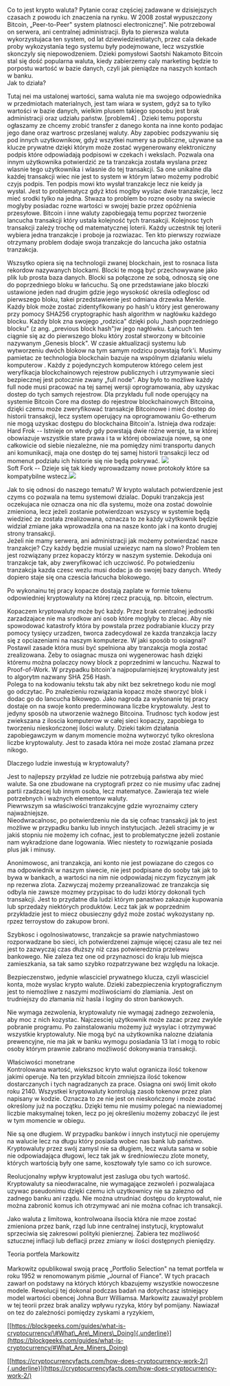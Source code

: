Co to jest krypto waluta? Pytanie coraz częściej zadawane w dzisiejszych
czasach z powodu ich znaczenia na rynku. W 2008 został wypuszczony
Bitcoin, „Peer-to-Peer" system platnosci electronicznej". Nie
potrzebowal on serwera, ani centralnej administracji. Była to pierwsza
waluta wykorzystujaca ten system, od lat dziewiedziestiatych, przez cala
dekade proby wykozystania tego systemu były podejmowane, lecz wszystkie
skonczyly się niepowodzeniem. Dzieki pomysłowi Saotshi Nakamoto Bitcoin
stal się dość popularna waluta, kiedy zabierzemy caly marketing będzie
to porpostu wartość w bazie danych, czyli jak pieniądze na naszych
kontach w banku.\
Jak to działa?

Tutaj nei ma ustalonej wartości, sama waluta nie ma swojego odpowiednika
w przedmiotach materialnych, jest tam wiara w system, gdyż sa to tylko
wartości w bazie danych, wielkim plusem takiego sposobu jest brak
administracji oraz udziału państw. \[problem4\] . Dzieki temu poporstu
ogłaszamy ze chcemy zrobić transfer z danego konta na inne konto podajac
jego dane oraz wartrosc przeslanej waluty. Aby zapobiec podszywaniu się
pod innych uzytkownikow, gdyż wszytkei numery sa publiczne, używane sa
klucze prywatne dzięki którym może zostać wygenerowany elektroniczny
podpis które odpowiadają podpisowi w czekach i wekslach. Pozwala ona
innym użytkownika potwierdzić ze ta tranzakcja została wyslana przez
wlasnie tego użytkownika i wlasnie do tej transakcji. Sa one unikalne
dla każdej transakcji wiec nie jest to system w którym latwo możemy
podrobić czyjs podpis. Ten podpis mowi kto wysłał tranzakcje lecz nie
keidy ja wysłal. Jest to problematycz gdyż ktoś moglby wyslac dwie
tranzakcje, lecz mieć srodki tylko na jedna. Stwaza to problem bo rozne
osoby na swiecie moglyby posiadac rozne wartości w swojej bazie przez
opóźnienia przesyłowe. Bitcoin i inne waluty zapobiegają temu poprzez
tworzenie lancucha transakcji który ustala kolejność tych transakcji.
Kolejnosc tych transakcji zależy trochę od matematycznej loterii. Każdy
uczestnik tej loterii wybiera jedna tranzakcje i proboje ja rozwiazac.
Ten kto pierwszy rozwiaze otrzymany problem dodaje swoja tranzakcje do
lancucha jako ostatnia tranzakcja.

Wszsytko opiera się na technologii zwanej blockchain, jest to rosnaca
lista rekordow nazywanych blockami. Blocki te mogą być przechowywane
jako plik lub prosta baza danych. Blocki sa połączone ze sobą, odnoszą
się one do poprzedniego bloku w łańcuchu. Są one przedstawiane jako
bloczki ustawione jeden nad drugim gdzie jego wysokość określa odleglosc
od pierwszego bloku, takei przedstawienie jest odmiana drzewka Merkle.
Każdy blok może zostać zidentyfikowany po hash'u który jest generowany
przy pomocy SHA256 cryptographic hash algorithm w nagłówku każdego
blocku. Każdy blok zna swojego „rodzica" dzięki polu „hash poprzedniego
blocku" (z ang. „previous block hash")w jego nagłówku. Łańcuch ten
ciągnie się az do pierwszego bloku który został stworzony w bitcoinie
nazywanym „Genesis block". W czasie aktualizacji systemu lub wytworzeniu
dwóch blokow na tym samym rodzicu powstają fork'i. Musimy pamietac ze
technologia blockchain bazuje na wspólnym działaniu wielu komputerow .
Każdy z pojedynczych komputerow którego celem jest weryfikacja
blockchainowych rejestrow publicznych i utrzymywanie sieci bezpiecznej
jest potocznie zwany „full node". Aby było to możliwe każdy full node
musi pracować na tej samej wersji oprogramowania, aby uzyskac dostep do
tych samych rejestrow. Dla przykładu full node operujący na systemie
Bitcoin Core ma dostep do rejestrow blockchainowych Bitcoina, dzięki
czemu może zweryfikować transakcje Bitcoinowe i mieć dostep do historii
transakcji, lecz system operujący na oprogramowaniu Go-etherum nie mogą
uzyskac dostępu do blockchaina Bitcoin'a. Istnieja dwa rodzaje:\
Hard Frok -- Istnieje on wtedy gdy powstają dwie różne wersje, ta w
której obowiazuje wszystkie stare prawa i ta w której obowiazuja nowe,
są one całkowicie od siebie niezależne, nie ma pomiędzy nimi transportu
danych ani komunikacji, maja one dostęp do tej samej historii transakcji
lecz od momenut podziału ich historie się nie będą pokrywać.
![](https://cdn.discordapp.com/attachments/116593881700761602/575815489683718154/RmGZ.png)
\
Soft Fork -- Dzieje się tak kiedy wprowadzamy nowe protokoły które sa
kompatybilne
wstecz.![](https://cdn.discordapp.com/attachments/116593881700761602/575815494796443740/RH3J.png)

Jak to się odnosi do naszego tematu? W krypto walutach potwierdzenie
jest czyms co pozwala na temu systemowi dzialac. Dopuki tranzakcja jest
oczekujaca nie oznacza ona nic dla systemu, może ona zostać dowolnie
zmieniona, lecz jeżeli zostanie potwierdzoan wszyscy w systemie będą
wiedzieć ze została zrealizowana, oznacza to ze każdy użytkownik będzie
widział zmiane jaka wprowadzila ona na nasze konto jak i na konto
drugiej strony transakcji.\
Jeżeli nie mamy serwera, ani administracji jak możemy potwierdzać nasze
tranzakcje? Czy każdy będzie musial uzwiezyc nam na slowo? Problem ten
jest rozwiązany przez kopaczy którzy w naszym systemie. Dekoduja oni
tranzakcje tak, aby zweryfikować ich uczciwość. Po potwiedzeniu
tranzakcja kazda czesc wezlu musi dodac ja do swojej bazy danych. Wtedy
dopiero staje się ona czescia łańcucha blokowego.

Po wykonainu tej pracy kopacze dostają zaplate w formie tokenu
odpowiedniej kryptowaluty na której rzecz pracują, np. bitcoin,
electrum.

Kopaczem kryptowaluty może być każdy. Przez brak centralnej jednostki
zarzadzajace nie ma srodkow ani osob które moglyby to zlecac. Aby nie
spowodować katastrofy która by powstala przez podrabianie kluczy przy
pomocy tysięcy urzadzen, tworca zadecydowal ze kazda tranzakcja laczy
się z opciazeniami na naszym komputerze. W jaki sposób to osiagnal?
Postawil zasade która musi być spelniona aby tranzakcja mogla zostać
zrealizowana. Żeby to osiagnac musza oni wygenerowac hash dzięki któremu
można polaczcy nowy block z poprzednimi w lancuchu. Nazwal to
Proof-of-Work. W przypadku bitcoin'a najpopularniejszej kryptowaluty
jest to algorytm nazwany SHA 256 Hash.\
Polega to na kodowaniu tekstu tak aby nikt bez sekretnego kodu nie mogl
go odczytac. Po znalezieniu rozwiązania kopacz może stworzyć blok i
dodac go do lancucha blkowego. Jako nagroda za wykonanie tej pracy
dostaje on na swoje konto prederminowana liczbe kryptowaluty. Jest to
jedyny sposób na utworzenie ważnego Bitcoina. Trudnosc tych kodow jest
zwiekszana z iloscia komputerow w całej sieci kopaczy, zapobiega to
tworzeniu nieskończonej ilości waluty. Dzieki takim działania
zapobiegawczym w danym momencie można wytworzyć tylko okreslona liczbe
kryptowaluty. Jest to zasada która nei może zostać zlamana przez nikogo.

Dlaczego ludzie inwestują w kryptowaluty?

Jest to najlepszy przykład ze ludzie nie potrzebują państwa aby mieć
walute. Sa one zbudowane na cryptografi przez co nie musimy ufac zadnej
partii rzadzacej lub innym osoba, lecz matematyce. Zawieraja tez wiele
potrzebnych i ważnych elementow waluty.\
Piewrwszym sa właściwości tranzakcyjne gdzie wyroznaimy cztery
najważniejsze.\
Nieodwracalnosc, po potwierdzeniu nie da się cofnac transakcji jak to
jest możliwe w przypadku banku lub innych instytucjach. Jeżeli stracimy
je w jakiś stopniu nie możemy ich cofnac, jest to problematyczne jeżeli
zostanie nam wykradzione dane logowania. Wiec niestety to rozwiązanie
posiada plus jak i minusy.

Anonimowosc, ani tranzakcja, ani konto nie jest powiazane do czegos co
ma odpowiednik w naszym siwecie, nie jest podpisane do sooby tak jak to
bywa w bankach, a wartości na nim nie odpowiadaj niczym fizycznym jak np
rezerwa zlota. Zazwyczaj możemy przeanalizować ze tranzakcja się odbyla
nie zawsze mozmey przypisac to do ludzi którzy dokonali tych transakcji.
Jest to przydatne dla ludzi którym panastwo zakazuje kupowania lub
sprzedaży niektórych produktów. Lecz tak jak w poprzednim przykładzie
jest to miecz obusieczny gdyż może zostać wykozystany np. rpzez
terroystow do zakupow broni.

Szybkosc i ogolnosiwatowsc, tranzakcje sa prawie natychmiastowo
rozporwadzane bo sieci, ich potwierdzenei zajmuje więcej czasu ale tez
nei jest to zazwyczaj czas dłuższy niż czas potwieredznia przelewu
bankowego. Nie zaleza tez one od przynaznosci do kraju lub miejsca
zamieszkania, sa tak samo szybko rozpatrzywane bez względu na lokacje.

Bezpieczenstwo, jedynie wlasciciel prywatnego klucza, czyli wlasciciel
konta, może wyslac krypto walute. Dzieki zabezpieczenia kryptograficznym
jest to niemożliwe z naszymi możliwościami do zlamiania. Jest on
trudniejszy do złamania niż hasla i loginy do stron bankowych.

Nie wymaga zezwolenia, kryptowaluty nie wymagaj zadnego zezwolenia, aby
moc z nich kozystac. Najczesciej użytkownik może zazac przez zwykle
pobranie programu. Po zainstalowaniu możemy już wysylac i otrzymywać
wszystkie kryptowaluty. Nie mogą być na użytkownika nalozne działania
prewencyjne, nie ma jak w banku wymogu posiadania 13 lat i mogą to robic
osoby którym prawnie zabrano możliwość dokonywania transakcji.

Właściwości monetrane\
Kontrolowana wartość, wiekszsoc kryto walut ogranicza ilość tokenow
jakimi operuje. Na ten przykład bitcoin zmniejsza ilość tokenow
dostarczanych i tych nagradzanych za prace. Osiagna oni swój limit około
roku 2140. Wszystkei kryptowaluty kontrolują zasob tokenow przez plan
napisany w kodzie. Oznacza to ze nie jest on nieskończony i może zostać
określony już na początku. Dzięki temu nie musimy polegać na niewiadomej
liczbie maksymalnej token, lecz po jej określeniu możemy zobaczyć ile
jest w tym momencie w obiegu.

Nie są one długiem. W przypadku banków i innych instytucji nie operujemy
na walucie lecz na długu który posiada wobec nas bank lub państwo.
Kryptowaluty przez swój zamysl nie sa długiem, lecz waluta sama w sobie
nie odpowiadająca długowi, lecz tak jak w średniowieczu zlote monety,
których wartością były one same, kosztowały tyle samo co ich surowce.

Reolucjonalny wpływ kryptowalut jest zasluga obu tych wartość.
Kryptowaluty sa nieodwracalne, nie wymagające zezwoleń i pozwalajaca
uzywac pseudonimu dzięki czemu ich uzytkownicy nie sa zalezno od zadnego
banku ani rządu. Nie można utrudniać dostępu do kryptowalut, nie można
zabronić komus ich otrzymywać ani nie można cofnac ich transakcji.

Jako waluta z limitowa, kontrolwoana ilsocia która nie mzoe zostać
zmieniona przez bank, rząd lub inne centralnej instytucji, kryptowalut
sprzeciwia się zakresowi polityki pienierznej. Zabiera tez możliwość
sztucznej inflacji lub deflacji przez zmiany w ilości dostępnych
pieniędzy.

Teoria portfela Markowitz\
\
Markowitz opublikowal swoją pracę „Portfolio Selection" na temat
portfela w roku 1952 w renomowanym piśmie „Journal of Fiance". W tych
pracach zawarł on podstawy na których których kbazujemy wszystkie
nowoczesne modele. Rewolucji tej dokonal podczas badań na dotychcasz
istniejący model wartości obencej Johna Burr Williamsa. Markowitz
zauważył problem w tej teorii przez brak analizy wpływu ryzyka, który
był pomijany. Nawiazał on tez do zależności pomiędzy zyskami a ryzykiem,

[[https://blockgeeks.com/guides/what-is-cryptocurrency/\#What\_Are\_Miners\_Doing]{.underline}](https://blockgeeks.com/guides/what-is-cryptocurrency/#What_Are_Miners_Doing)

[[https://cryptocurrencyfacts.com/how-does-cryptocurrency-work-2/]{.underline}](https://cryptocurrencyfacts.com/how-does-cryptocurrency-work-2/)
